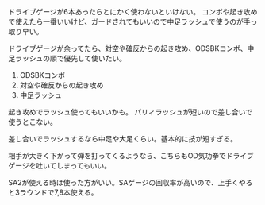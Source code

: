ドライブゲージが6本あったらとにかく使わないといけない。
コンボや起き攻めで使えたら一番いいけど、ガードされてもいいので中足ラッシュで使うのが手っ取り早い。

ドライブゲージが余ってたら、対空や確反からの起き攻め、ODSBKコンボ、中足ラッシュの順で優先して使いたい。

1. ODSBKコンボ
2. 対空や確反からの起き攻め
3. 中足ラッシュ

起き攻めでラッシュ使ってもいいかも。
パリィラッシュが短いので差し合いで使うとこない。

差し合いでラッシュするなら中足や大足くらい。基本的に技が短すぎる。

相手が大きく下がって弾を打ってくるようなら、こちらもOD気功拳でドライブゲージを吐いてしまってもいい。

SA2が使える時は使った方がいい。SAゲージの回収率が高いので、上手くやると3ラウンドで7,8本使える。
